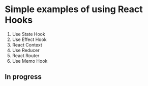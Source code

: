 # Simple examples of using React Hooks

1.  Use State Hook
2.  Use Effect Hook
3.  React Context
4.  Use Reducer
5.  React Router
6.  Use Memo Hook

## In progress
